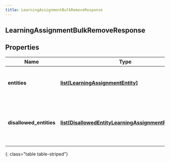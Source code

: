 ```yaml
---
title: LearningAssignmentBulkRemoveResponse
---
```

## LearningAssignmentBulkRemoveResponse

## Properties

|Name | Type | Description | Notes|
|------------ | ------------- | ------------- | -------------|
| **entities** | [**list[LearningAssignmentEntity]**](LearningAssignmentEntity.html) | The learning assignments that were removed successfully | [optional] |
| **disallowed_entities** | [**list[DisallowedEntityLearningAssignmentReference]**](DisallowedEntityLearningAssignmentReference.html) | The learning assignments that were not removed due to missing permissions | [optional] |
{: class="table table-striped"}


